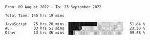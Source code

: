 
<!--START_SECTION:waka-->

```text
From: 09 August 2022 - To: 23 September 2022

Total Time: 145 hrs 19 mins

JavaScript   75 hrs 20 mins  █████████████░░░░░░░░░░░░   51.84 %
AL           33 hrs 51 mins  █████▓░░░░░░░░░░░░░░░░░░░   23.30 %
Other        13 hrs 46 mins  ██▒░░░░░░░░░░░░░░░░░░░░░░   09.48 %
```

<!--END_SECTION:waka-->











